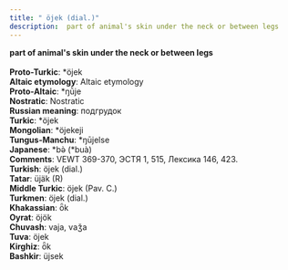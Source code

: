 ```yaml
---
title: " öjek (dial.)"
description:  part of animal's skin under the neck or between legs
---
```

<p data-pagefind-weight="0.5">
<strong> part of animal's skin under the neck or between legs</strong><br><br>
<strong>Proto-Turkic</strong>:  *öjek<br>
<strong>Altaic etymology</strong>:  Altaic etymology<br>
<strong> Proto-Altaic</strong>:  *ŋū̀je<br>
<strong>Nostratic</strong>:  Nostratic<br>
<strong>Russian meaning</strong>:  подгрудок<br>
<strong>Turkic</strong>:  *öjek<br>
<strong>Mongolian</strong>:  *öjekeji<br>
<strong>Tungus-Manchu</strong>:  *ŋūjelse<br>
<strong>Japanese</strong>:  *bǝ̀ (*buà)<br>
<strong>Comments</strong>:  VEWT 369-370, ЭСТЯ 1, 515, Лексика 146, 423.<br>
<strong>Turkish</strong>:  öjek (dial.)<br>
<strong>Tatar</strong>:  üjäk (R)<br>
<strong>Middle Turkic</strong>:  öjek (Pav. C.)<br>
<strong>Turkmen</strong>:  öjek (dial.)<br>
<strong>Khakassian</strong>:  ȫk<br>
<strong>Oyrat</strong>:  öjök<br>
<strong>Chuvash</strong>:  vaja, vaǯa<br>
<strong>Tuva</strong>:  öjek<br>
<strong>Kirghiz</strong>:  ȫk<br>
<strong>Bashkir</strong>:  üjsek<br>

</p>
